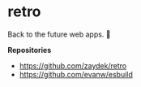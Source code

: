 # retro

Back to the future web apps. 👾

**Repositories**

- https://github.com/zaydek/retro
- https://github.com/evanw/esbuild

